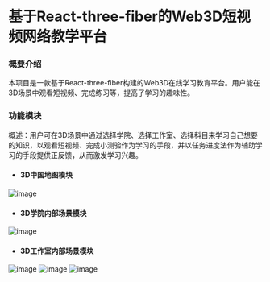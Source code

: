 # 基于React-three-fiber的Web3D短视频网络教学平台



### 概要介绍
本项目是一款基于React-three-fiber构建的Web3D在线学习教育平台。用户能在3D场景中观看短视频、完成练习等，提高了学习的趣味性。

### 功能模块
概述：用户可在3D场景中通过选择学院、选择工作室、选择科目来学习自己想要的知识，以观看短视频、完成小测验作为学习的手段，并以任务进度法作为辅助学习的手段提供正反馈，从而激发学习兴趣。

- #### 3D中国地图模块
![image](https://gitee.com/lyj578/test11111/raw/master/3DSCHOOL/1.png)

- #### 3D学院内部场景模块
![image](https://gitee.com/lyj578/test11111/raw/master/3DSCHOOL/2.png)


- #### 3D工作室内部场景模块
![image](https://gitee.com/lyj578/test11111/raw/master/3DSCHOOL/3-1.png)
![image](https://gitee.com/lyj578/test11111/raw/master/3DSCHOOL/3-2.png)
![image](https://gitee.com/lyj578/test11111/raw/master/3DSCHOOL/3-3.png)

